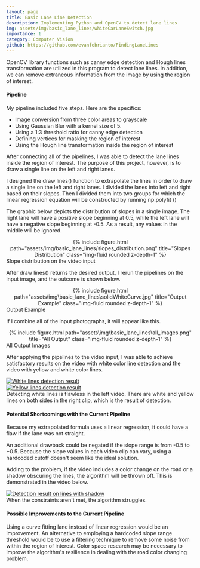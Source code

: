 ```yaml
---
layout: page
title: Basic Lane Line Detection
description: Implementing Python and OpenCV to detect lane lines
img: assets/img/basic_lane_lines/whiteCarLaneSwitch.jpg
importance: 1
category: Computer Vision
github: https://github.com/evanfebrianto/FindingLaneLines
---
```


<!-- VIDEO LINKS
https://youtu.be/zbxr5MJNSU8 "Solid White Video Output"
https://youtu.be/vj48U4v-hig "Solid Yellow Video Output"
https://youtu.be/VJY4PSqq33M "Challenge Video Output"
 -->

OpenCV library functions such as canny edge detection and Hough lines transformation are utilized in this program to detect lane lines. In addition, we can remove extraneous information from the image by using the region of interest.

#### **Pipeline**

My pipeline included five steps. Here are the specifics:
* Image conversion from three color areas to grayscale
* Using Gaussian Blur with a kernel size of 5.
* Using a 1:3 threshold ratio for canny edge detection
* Defining vertices for masking the region of interest
* Using the Hough line transformation inside the region of interest

After connecting all of the pipelines, I was able to detect the lane lines inside the region of interest. The purpose of this project, however, is to draw a single line on the left and right lanes.

I designed the draw lines() function to extrapolate the lines in order to draw a single line on the left and right lanes. I divided the lanes into left and right based on their slopes. Then I divided them into two groups for which the linear regression equation will be constructed by running np.polyfit ()

The graphic below depicts the distribution of slopes in a single image. The right lane will have a positive slope beginning at 0.5, while the left lane will have a negative slope beginning at -0.5. As a result, any values in the middle will be ignored.

<div class="row">
    <div class="col-sm mt-3 mt-md-0" align="center">
        {% include figure.html path="assets/img/basic_lane_lines/slopes_distribution.png" title="Slopes Distribution" class="img-fluid rounded z-depth-1" %}
    </div>
</div>
<div class="caption">
    Slope distribution on the video input
</div>

After draw lines() returns the desired output, I rerun the pipelines on the input image, and the outcome is shown below.

<div class="row">
    <div class="col-sm mt-3 mt-md-0" align="center">
        {% include figure.html path="assets\img\basic_lane_lines\solidWhiteCurve.jpg" title="Output Example" class="img-fluid rounded z-depth-1" %}
    </div>
</div>
<div class="caption">
    Output Example
</div>

If I combine all of the input photographs, it will appear like this.

<div class="row">
    <div class="col-sm mt-3 mt-md-0" align="center">
        {% include figure.html path="assets\img\basic_lane_lines\all_images.png" title="All Output" class="img-fluid rounded z-depth-1" %}
    </div>
</div>
<div class="caption">
    All Output Images
</div>

<!-- [![Test Video](/../../../assets/img/basic_lane_lines/test_images_output/solidWhiteRight.jpg)](https://youtu.be/zbxr5MJNSU8 "Video Output") -->

After applying the pipelines to the video input, I was able to achieve satisfactory results on the video with white color line detection and the video with yellow and white color lines.

<div class="row">
    <div class="col-sm-6 mt-3 mt-md-0">
        <a href="https://youtu.be/zbxr5MJNSU8" title="White lines detection result">
            <img src="../../../assets/img/basic_lane_lines/out_white.png" alt="White lines detection result" class="img-fluid rounded z-depth-1"/>
        </a>
    </div>
    <div class="col-sm-6 mt-3 mt-md-0">
        <a href="https://youtu.be/vj48U4v-hig" title="Yellow lines detection result">
            <img src="../../../assets/img/basic_lane_lines/out_yellow.png" alt="Yellow lines detection result" class="img-fluid rounded z-depth-1"/>
        </a>
    </div>
</div>
<div class="caption">
    Detecting white lines is flawless in the left video. There are white and yellow lines on both sides in the right clip, which is the result of detection.
</div>

#### **Potential Shortcomings with the Current Pipeline**

Because my extrapolated formula uses a linear regression, it could have a flaw if the lane was not straight.

An additional drawback could be negated if the slope range is from -0.5 to +0.5. Because the slope values in each video clip can vary, using a hardcoded cutoff doesn't seem like the ideal solution.

Adding to the problem, if the video includes a color change on the road or a shadow obscuring the lines, the algorithm will be thrown off. This is demonstrated in the video below.

<div class="col-sm mt-3 mt-md-0">
    <a href="https://youtu.be/VJY4PSqq33M" title="Detection result on lines with shadow">
        <img src="../../../assets/img/basic_lane_lines/out_challenge.png" alt="Detection result on lines with shadow" class="img-fluid rounded z-depth-1"/>
    </a>
</div>
<div class="caption">
    When the constraints aren't met, the algorithm struggles.
</div>

#### **Possible Improvements to the Current Pipeline**

Using a curve fitting lane instead of linear regression would be an improvement. An alternative to employing a hardcoded slope range threshold would be to use a filtering technique to remove some noise from within the region of interest. Color space research may be necessary to improve the algorithm's resilience in dealing with the road color changing problem.